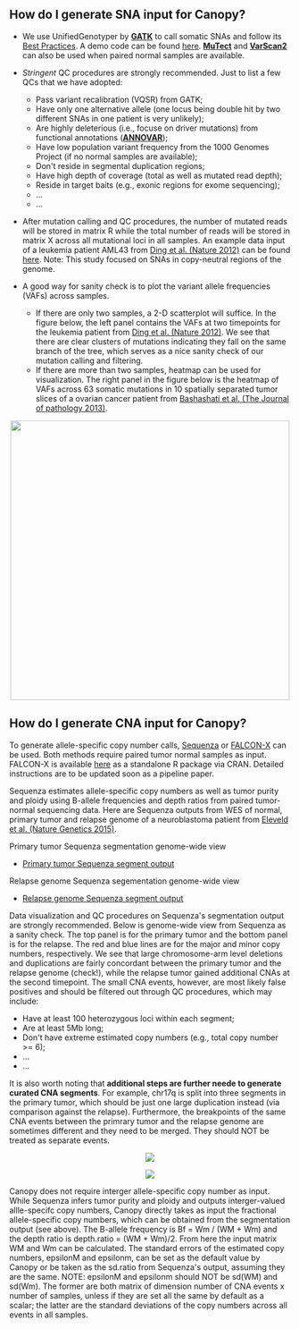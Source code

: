 ## **How do I generate SNA input for Canopy?**

 * We use UnifiedGenotyper by **[GATK](https://software.broadinstitute.org/gatk/)** to call somatic SNAs and follow its [Best Practices](https://software.broadinstitute.org/gatk/best-practices/). A demo code can be found [here](https://github.com/yuchaojiang/Canopy/blob/master/instruction/UnifiedGenotyper.sh). **[MuTect](http://archive.broadinstitute.org/cancer/cga/mutect)** and **[VarScan2](http://massgenomics.org/varscan)** can also be used when paired normal samples are available.

 * *Stringent* QC procedures are strongly recommended. Just to list a few QCs that we have adopted:
    * Pass variant recalibration (VQSR) from GATK;
    * Have only one alternative allele (one locus being double hit by two different SNAs in one patient is very unlikely);
    * Are highly deleterious (i.e., focuse on driver mutations) from functional annotations (**[ANNOVAR](http://annovar.openbioinformatics.org/en/latest/)**);
    * Have low population variant frequency from the 1000 Genomes Project (if no normal samples are available);
    * Don't reside in segmental duplication regions;
    * Have high depth of coverage (total as well as mutated read depth);
    * Reside in target baits (e.g., exonic regions for exome sequencing);
    * ...
    * ...
      

 * After mutation calling and QC procedures, the number of mutated reads will be stored in matrix R while the total number of reads will be stored in matrix X across all mutational loci in all samples. An example data input of a leukemia patient AML43 from [Ding et al. (Nature 2012)](http://www.nature.com/nature/journal/v481/n7382/full/nature10738.html) can be found [here](https://github.com/yuchaojiang/Canopy/blob/master/instruction/AML43_DingEtAl.txt). Note: This study focused on SNAs in copy-neutral regions of the genome.
 
 * A good way for sanity check is to plot the variant allele frequencies (VAFs) across samples.
   * If there are only two samples, a 2-D scatterplot will suffice. In the figure below, the left panel contains the VAFs at two timepoints for the leukemia patient from [Ding et al. (Nature 2012)](http://www.nature.com/nature/journal/v481/n7382/full/nature10738.html). We see that there are clear clusters of mutations indicating they fall on the same branch of the tree, which serves as a nice sanity check of our mutation calling and filtering.
   * If there are more than two samples, heatmap can be used for visualization. The right panel in the figure below is the heatmap of VAFs across 63 somatic mutations in 10 spatially separated tumor slices of a ovarian cancer patient from [Bashashati et al. (The Journal of pathology 2013)](http://onlinelibrary.wiley.com/doi/10.1002/path.4230/abstract).

<p align="center">
  <img src='https://github.com/yuchaojiang/Canopy/blob/master/instruction/demo-page-001.jpg' width='500' height='500' >
</p>

## **How do I generate CNA input for Canopy?**
To generate allele-specific copy number calls, [Sequenza](https://cran.r-project.org/web/packages/sequenza/index.html) or [FALCON-X](https://cran.fhcrc.org/web/packages/falconx/index.html) can be used. Both methods require paired tumor normal samples as input. FALCON-X is available [here](https://CRAN.R-project.org/package=falconx) as a standalone R package via CRAN. Detailed instructions are to be updated soon as a pipeline paper.

Sequenza estimates allele-specific copy numbers as well as tumor purity and ploidy using B-allele frequencies and depth ratios from paired tumor-normal sequencing data. Here are Sequenza outputs from WES of normal, primary tumor and relapse genome of a neuroblastoma patient from [Eleveld et al. (Nature Genetics 2015)](http://www.nature.com/ng/journal/v47/n8/abs/ng.3333.html).


Primary tumor Sequenza segmentation genome-wide view
   * [Primary tumor Sequenza segment output](https://github.com/yuchaojiang/Canopy/blob/master/instruction/primary.txt)

Relapse genome Sequenza segementation genome-wide view
   * [Relapse genome Sequenza segment output](https://github.com/yuchaojiang/Canopy/blob/master/instruction/relapse.txt)

Data visualization and QC procedures on Sequenza's segmentation output are strongly recommended. Below is genome-wide view from Sequenza as a sanity check. The top panel is for the primary tumor and the bottom panel is for the relapse. The red and blue lines are for the major and minor copy numbers, respectively. We see that large chromosome-arm level deletions and duplications are fairly concordant between the primary tumor and the relapse genome (check!), while the relapse tumor gained additional CNAs at the second timepoint. The small CNA events, however, are most likely false positives and should be filtered out through QC procedures, which may include:
   * Have at least 100 heterozygous loci within each segment;
   * Are at least 5Mb long;
   * Don't have extreme estimated copy numbers (e.g., total copy number >= 6);
   * ...
   * ...

It is also worth noting that **additional steps are further neede to generate curated CNA segments**. For example, chr17q is split into three segments in the primary tumor, which should be just one large duplication instead (via comparison against the relapse). Furthermore, the breakpoints of the same CNA events between the primrary tumor and the relapse genome are sometimes different and they need to be merged. They should NOT be treated as separate events.

<p align="center">
  <img src='https://github.com/yuchaojiang/Canopy/blob/master/instruction/primary.jpg' >
</p>
<p align="center">
  <img src='https://github.com/yuchaojiang/Canopy/blob/master/instruction/relapse.jpg' >
</p>

Canopy does not require interger allele-specific copy number as input. While Sequenza infers tumor purity and ploidy and outputs interger-valued allle-specifc copy numbers, Canopy directly takes as input the fractional allele-specific copy numbers, which can be obtained from the segmentation output (see above). The B-allele frequency is Bf = Wm / (WM + Wm) and the depth ratio is depth.ratio = (WM + Wm)/2. From here the input matrix WM and Wm can be calculated. The standard errors of the estimated copy numbers, epsilonM and epsilonm, can be set as the default value by Canopy or be taken as the sd.ratio from Sequenza's output, assuming they are the same. NOTE: epsilonM and epsilonm should NOT be sd(WM) and sd(Wm). The former are both matrix of dimension number of CNA events x number of samples, unless if they are set all the same by default as a scalar; the latter are the standard deviations of the copy numbers across all events in all samples.
    
